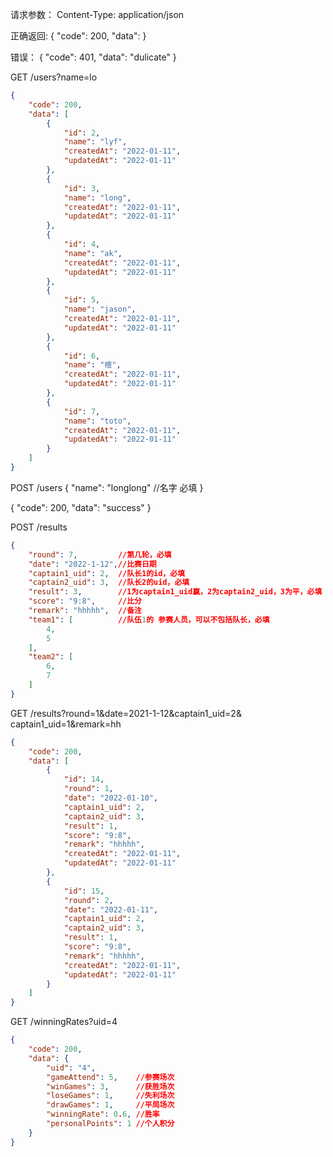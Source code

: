 请求参数：
    Content-Type: application/json


正确返回:
{
    "code": 200,
    "data": 
}

错误：
{
    "code": 401,
    "data": "dulicate"
}



GET /users?name=lo

```json
{
    "code": 200,
    "data": [
        {
            "id": 2,
            "name": "lyf",
            "createdAt": "2022-01-11",
            "updatedAt": "2022-01-11"
        },
        {
            "id": 3,
            "name": "long",
            "createdAt": "2022-01-11",
            "updatedAt": "2022-01-11"
        },
        {
            "id": 4,
            "name": "ak",
            "createdAt": "2022-01-11",
            "updatedAt": "2022-01-11"
        },
        {
            "id": 5,
            "name": "jason",
            "createdAt": "2022-01-11",
            "updatedAt": "2022-01-11"
        },
        {
            "id": 6,
            "name": "檀",
            "createdAt": "2022-01-11",
            "updatedAt": "2022-01-11"
        },
        {
            "id": 7,
            "name": "toto",
            "createdAt": "2022-01-11",
            "updatedAt": "2022-01-11"
        }
    ]
}
```


POST /users
{
    "name": "longlong"  //名字 必填
}

{
    "code": 200,
    "data": "success"
}


POST /results
```json
{
    "round": 7,         //第几轮，必填
    "date": "2022-1-12",//比赛日期
    "captain1_uid": 2,  //队长1的id，必填
    "captain2_uid": 3,  //队长2的uid，必填
    "result": 3,        //1为captain1_uid赢，2为captain2_uid，3为平，必填
    "score": "9:8",     //比分
    "remark": "hhhhh",  //备注
    "team1": [          //队伍1的 参赛人员，可以不包括队长，必填
        4,
        5
    ],
    "team2": [
        6,
        7
    ]
}
```


GET /results?round=1&date=2021-1-12&captain1_uid=2&
    captain1_uid=1&remark=hh

```json
{
    "code": 200,
    "data": [
        {
            "id": 14,
            "round": 1,
            "date": "2022-01-10",
            "captain1_uid": 2,
            "captain2_uid": 3,
            "result": 1,
            "score": "9:8",
            "remark": "hhhhh",
            "createdAt": "2022-01-11",
            "updatedAt": "2022-01-11"
        },
        {
            "id": 15,
            "round": 2,
            "date": "2022-01-11",
            "captain1_uid": 2,
            "captain2_uid": 3,
            "result": 1,
            "score": "9:8",
            "remark": "hhhhh",
            "createdAt": "2022-01-11",
            "updatedAt": "2022-01-11"
        }
    ]
}
```


GET /winningRates?uid=4
```json
{
    "code": 200,
    "data": {
        "uid": "4",
        "gameAttend": 5,    //参赛场次
        "winGames": 3,      //获胜场次
        "loseGames": 1,     //失利场次
        "drawGames": 1,     //平局场次
        "winningRate": 0.6, //胜率
        "personalPoints": 1 //个人积分
    }
}
```